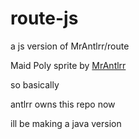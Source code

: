 # route-js

a js version of MrAntlrr/route

Maid Poly sprite by [MrAntlrr](https://github.com/MrAntlrr)

so basically

antlrr owns this repo now

ill be making a java version
